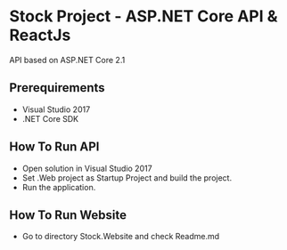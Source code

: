 # Stock Project - ASP.NET Core API & ReactJs

API based on ASP.NET Core 2.1

## Prerequirements

* Visual Studio 2017
* .NET Core SDK

## How To Run API

* Open solution in Visual Studio 2017
* Set .Web project as Startup Project and build the project.
* Run the application.

## How To Run Website

* Go to directory Stock.Website and check Readme.md
